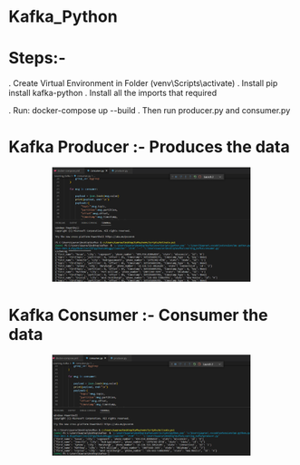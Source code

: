 # Kafka_Python


# Steps:-
. Create Virtual Environment in Folder (venv\Scripts\activate)
. Install pip install kafka-python
. Install all the imports that required

. Run: docker-compose up --build
. Then run producer.py and consumer.py


# Kafka Producer :- Produces the data
<p align="center">
  <img src="https://github.com/Gaurav0807/Kafka_Python/blob/master/Learning_Kafka/Images/Kafka_Producer.png" width="350" title="hover text"> 
</p>


# Kafka Consumer :- Consumer the data

<p align="center">
  <img src="https://github.com/Gaurav0807/Kafka_Python/blob/master/Learning_Kafka/Images/Kafka_Consumer.png" width="350" title="hover text"> 
</p>

